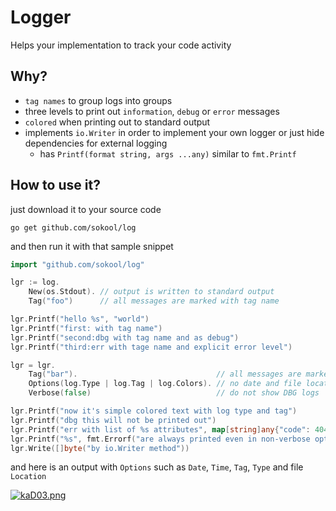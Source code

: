 # Logger

Helps your implementation to track your code activity

## Why?

- `tag names` to group logs into groups
- three levels to print out `information`, `debug` or `error` messages
- `colored` when printing out to standard output
- implements `io.Writer` in order to implement your own logger or just hide
  dependencies for external logging
  - has `Printf(format string, args ...any)` similar to `fmt.Printf` 

## How to use it?

just download it to your source code

```shell
go get github.com/sokool/log
```

and then run it with that sample snippet

```go
import "github.com/sokool/log"

lgr := log.
    New(os.Stdout). // output is written to standard output
    Tag("foo")      // all messages are marked with tag name

lgr.Printf("hello %s", "world")
lgr.Printf("first: with tag name")
lgr.Printf("second:dbg with tag name and as debug")
lgr.Printf("third:err with tage name and explicit error level")

lgr = lgr.
    Tag("bar").                               // all messages are marked with bar tag name
    Options(log.Type | log.Tag | log.Colors). // no date and file location in output
    Verbose(false)                            // do not show DBG logs

lgr.Printf("now it's simple colored text with log type and tag")
lgr.Printf("dbg this will not be printed out")
lgr.Printf("err with list of %s attributes", map[string]any{"code": 404, "message": "not found"})
lgr.Printf("%s", fmt.Errorf("are always printed even in non-verbose option"))
lgr.Write([]byte("by io.Writer method"))

```
and here is an output with `Options` such as `Date`, `Time`, `Tag`, `Type` and file `Location`

[![kaD03.png](https://i.yourimageshare.com/ktihEHeDuY.webp)](https://i.yourimageshare.com/ktihEHeDuY.webp)
